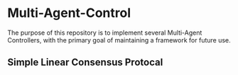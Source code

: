 # Multi-Agent-Control
The purpose of this repository is to implement several Multi-Agent Controllers, with the primary goal of maintaining a framework for future use.

## Simple Linear Consensus Protocal

